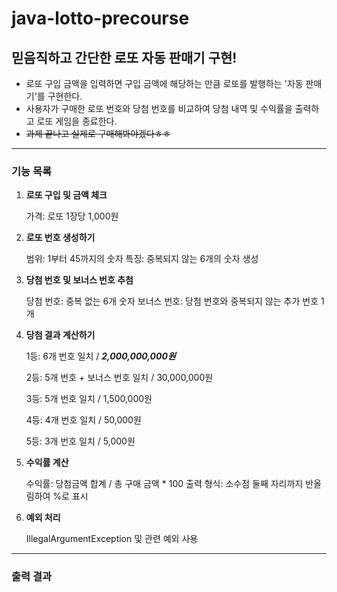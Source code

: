 # java-lotto-precourse

## 믿음직하고 간단한 로또 자동 판매기 구현!

* 로또 구입 금액을 입력하면 구입 금액에 해당하는 만큼 로또를 발행하는 '자동 판매기'를 구현한다.
* 사용자가 구매한 로또 번호와 당첨 번호를 비교하여 당첨 내역 및 수익률을 출력하고 로또 게임을 종료한다.
* ~~과제 끝나고 실제로 구매해봐야겠다ㅎㅎ~~

***

### 기능 목록

1. **로또 구입 및 금액 체크**

   가격: 로또 1장당 1,000원

2. **로또 번호 생성하기**

    범위: 1부터 45까지의 숫자
    특징: 중복되지 않는 6개의 숫자 생성

3. **당첨 번호 및 보너스 번호 추첨**

    당첨 번호: 중복 없는 6개 숫자
    보너스 번호: 당첨 번호와 중복되지 않는 추가 번호 1개

4. **당첨 결과 계산하기**

   1등: 6개 번호 일치 / ***2,000,000,000원***

   2등: 5개 번호 + 보너스 번호 일치 / 30,000,000원

   3등: 5개 번호 일치 / 1,500,000원
   
   4등: 4개 번호 일치 / 50,000원
   
   5등: 3개 번호 일치 / 5,000원

5. **수익률 계산**
   
   수익률: 당첨금액 합계 / 총 구매 금액 * 100
   출력 형식: 소수점 둘째 자리까지 반올림하여 %로 표시

6. **예외 처리**

   IllegalArgumentException 및 관련 예외 사용

***


### 출력 결과
